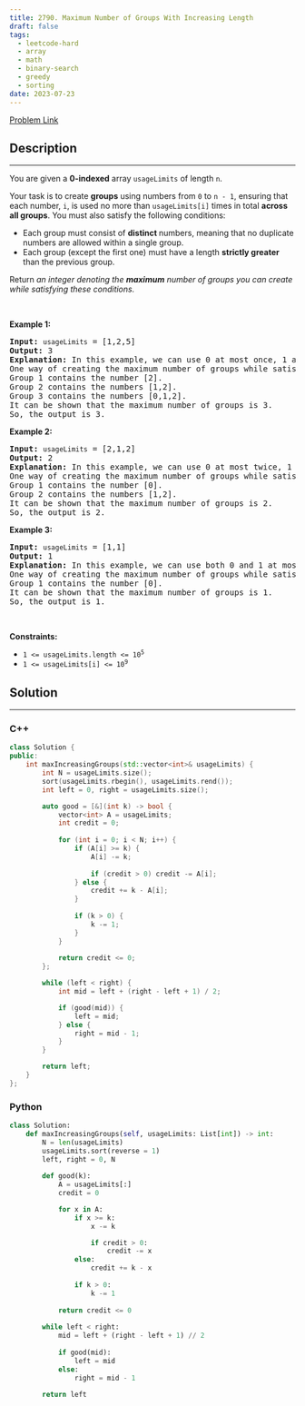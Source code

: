 ```yaml
---
title: 2790. Maximum Number of Groups With Increasing Length
draft: false
tags: 
  - leetcode-hard
  - array
  - math
  - binary-search
  - greedy
  - sorting
date: 2023-07-23
---
```


[Problem Link](https://leetcode.com/problems/maximum-number-of-groups-with-increasing-length/)

## Description

---
<p>You are given a <strong>0-indexed</strong> array <code>usageLimits</code> of length <code>n</code>.</p>

<p>Your task is to create <strong>groups</strong> using numbers from <code>0</code> to <code>n - 1</code>, ensuring that each number, <code>i</code>, is used no more than <code>usageLimits[i]</code> times in total <strong>across all groups</strong>. You must also satisfy the following conditions:</p>

<ul>
	<li>Each group must consist of <strong>distinct </strong>numbers, meaning that no duplicate numbers are allowed within a single group.</li>
	<li>Each group (except the first one) must have a length <strong>strictly greater</strong> than the previous group.</li>
</ul>

<p>Return <em>an integer denoting the <strong>maximum</strong> number of groups you can create while satisfying these conditions.</em></p>

<p>&nbsp;</p>
<p><strong class="example">Example 1:</strong></p>

<pre>
<strong>Input:</strong> <code>usageLimits</code> = [1,2,5]
<strong>Output:</strong> 3
<strong>Explanation:</strong> In this example, we can use 0 at most once, 1 at most twice, and 2 at most five times.
One way of creating the maximum number of groups while satisfying the conditions is: 
Group 1 contains the number [2].
Group 2 contains the numbers [1,2].
Group 3 contains the numbers [0,1,2]. 
It can be shown that the maximum number of groups is 3. 
So, the output is 3. </pre>

<p><strong class="example">Example 2:</strong></p>

<pre>
<strong>Input:</strong> <code>usageLimits</code> = [2,1,2]
<strong>Output:</strong> 2
<strong>Explanation:</strong> In this example, we can use 0 at most twice, 1 at most once, and 2 at most twice.
One way of creating the maximum number of groups while satisfying the conditions is:
Group 1 contains the number [0].
Group 2 contains the numbers [1,2].
It can be shown that the maximum number of groups is 2.
So, the output is 2. 
</pre>

<p><strong class="example">Example 3:</strong></p>

<pre>
<strong>Input:</strong> <code>usageLimits</code> = [1,1]
<strong>Output:</strong> 1
<strong>Explanation:</strong> In this example, we can use both 0 and 1 at most once.
One way of creating the maximum number of groups while satisfying the conditions is:
Group 1 contains the number [0].
It can be shown that the maximum number of groups is 1.
So, the output is 1. 
</pre>

<p>&nbsp;</p>
<p><strong>Constraints:</strong></p>

<ul>
	<li><code>1 &lt;= usageLimits.length &lt;= 10<sup>5</sup></code></li>
	<li><code>1 &lt;= usageLimits[i] &lt;= 10<sup>9</sup></code></li>
</ul>


## Solution

---
### C++
``` cpp title='maximum-number-of-groups-with-increasing-length'
class Solution {
public:
    int maxIncreasingGroups(std::vector<int>& usageLimits) {
        int N = usageLimits.size();
        sort(usageLimits.rbegin(), usageLimits.rend());
        int left = 0, right = usageLimits.size();

        auto good = [&](int k) -> bool {
            vector<int> A = usageLimits;
            int credit = 0;
            
            for (int i = 0; i < N; i++) {
                if (A[i] >= k) {
                    A[i] -= k;
                    
                    if (credit > 0) credit -= A[i];
                } else {
                    credit += k - A[i];
                }
                
                if (k > 0) {
                    k -= 1;
                }
            }
            
            return credit <= 0;
        };

        while (left < right) {
            int mid = left + (right - left + 1) / 2;

            if (good(mid)) {
                left = mid;
            } else {
                right = mid - 1;
            }
        }

        return left;
    }
};

```
### Python
``` py title='maximum-number-of-groups-with-increasing-length'
class Solution:
    def maxIncreasingGroups(self, usageLimits: List[int]) -> int:
        N = len(usageLimits)
        usageLimits.sort(reverse = 1)
        left, right = 0, N
        
        def good(k):            
            A = usageLimits[:]
            credit = 0

            for x in A:
                if x >= k:
                    x -= k

                    if credit > 0:
                        credit -= x
                else:
                    credit += k - x
                
                if k > 0:
                    k -= 1
            
            return credit <= 0
        
        while left < right:
            mid = left + (right - left + 1) // 2
            
            if good(mid):    
                left = mid
            else:
                right = mid - 1
        
        return left
    
        
        
```

